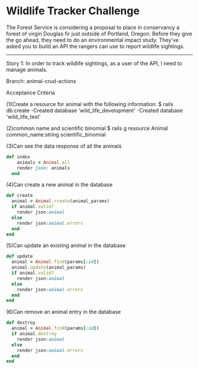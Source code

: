 # Wildlife Tracker Challenge

The Forest Service is considering a proposal to place in conservancy a forest of virgin Douglas fir just outside of Portland, Oregon. Before they give the go ahead, they need to do an environmental impact study. They've asked you to build an API the rangers can use to report wildlife sightings.

---

Story 1: In order to track wildlife sightings, as a user of the API, I need to manage animals.

Branch: animal-crud-actions

Acceptance Criteria

(1)Create a resource for animal with the following information:
$ rails db:create
-Created database 'wild_life_development'
-Created database 'wild_life_test'

(2)common name and scientific binomial
$ rails g resource Animal common_name:string scientific_binomial

(3)Can see the data response of all the animals

```ruby
def index
    animals = Animal.all
    render json: animals
  end
```

(4)Can create a new animal in the database

```ruby
def create
  animal = Animal.create(animal_params)
  if animal.valid?
    render json:animal
  else
    render json:animal.errors
  end
end
```

(5)Can update an existing animal in the database

```ruby
def update
  animal = Animal.find(params[:id])
  animal.update(animal_params)
  if animal.valid?
    render json:animal
  else
    render json:animal.errors
  end
end
```

(6)Can remove an animal entry in the database

```ruby
def destroy
  animal = Animal.find(params[:id])
  if animal.destroy
    render json:animal
  else
    render json:animal.errors
  end
end
```
